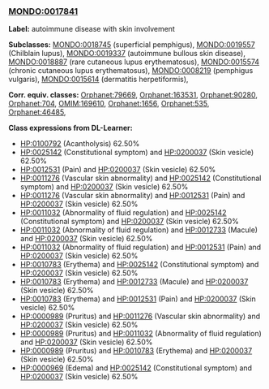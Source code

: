 
### [MONDO:0017841](http://purl.obolibrary.org/obo/MONDO_0017841)
**Label:** autoimmune disease with skin involvement

**Subclasses:** [MONDO:0018745](http://purl.obolibrary.org/obo/MONDO_0018745) (superficial pemphigus), [MONDO:0019557](http://purl.obolibrary.org/obo/MONDO_0019557) (Chilblain lupus), [MONDO:0019337](http://purl.obolibrary.org/obo/MONDO_0019337) (autoimmune bullous skin disease), [MONDO:0018887](http://purl.obolibrary.org/obo/MONDO_0018887) (rare cutaneous lupus erythematosus), [MONDO:0015574](http://purl.obolibrary.org/obo/MONDO_0015574) (chronic cutaneous lupus erythematosus), [MONDO:0008219](http://purl.obolibrary.org/obo/MONDO_0008219) (pemphigus vulgaris), [MONDO:0015614](http://purl.obolibrary.org/obo/MONDO_0015614) (dermatitis herpetiformis), 

**Corr. equiv. classes:** [Orphanet:79669](http://www.orpha.net/ORDO/Orphanet_79669), [Orphanet:163531](http://www.orpha.net/ORDO/Orphanet_163531), [Orphanet:90280](http://www.orpha.net/ORDO/Orphanet_90280), [Orphanet:704](http://www.orpha.net/ORDO/Orphanet_704), [OMIM:169610](http://purl.obolibrary.org/obo/OMIM_169610), [Orphanet:1656](http://www.orpha.net/ORDO/Orphanet_1656), [Orphanet:535](http://www.orpha.net/ORDO/Orphanet_535), [Orphanet:46485](http://www.orpha.net/ORDO/Orphanet_46485), 

**Class expressions from DL-Learner:**

- [HP:0100792](http://purl.obolibrary.org/obo/HP_0100792) (Acantholysis) 62.50%
- [HP:0025142](http://purl.obolibrary.org/obo/HP_0025142) (Constitutional symptom) and [HP:0200037](http://purl.obolibrary.org/obo/HP_0200037) (Skin vesicle) 62.50%
- [HP:0012531](http://purl.obolibrary.org/obo/HP_0012531) (Pain) and [HP:0200037](http://purl.obolibrary.org/obo/HP_0200037) (Skin vesicle) 62.50%
- [HP:0011276](http://purl.obolibrary.org/obo/HP_0011276) (Vascular skin abnormality) and [HP:0025142](http://purl.obolibrary.org/obo/HP_0025142) (Constitutional symptom) and [HP:0200037](http://purl.obolibrary.org/obo/HP_0200037) (Skin vesicle) 62.50%
- [HP:0011276](http://purl.obolibrary.org/obo/HP_0011276) (Vascular skin abnormality) and [HP:0012531](http://purl.obolibrary.org/obo/HP_0012531) (Pain) and [HP:0200037](http://purl.obolibrary.org/obo/HP_0200037) (Skin vesicle) 62.50%
- [HP:0011032](http://purl.obolibrary.org/obo/HP_0011032) (Abnormality of fluid regulation) and [HP:0025142](http://purl.obolibrary.org/obo/HP_0025142) (Constitutional symptom) and [HP:0200037](http://purl.obolibrary.org/obo/HP_0200037) (Skin vesicle) 62.50%
- [HP:0011032](http://purl.obolibrary.org/obo/HP_0011032) (Abnormality of fluid regulation) and [HP:0012733](http://purl.obolibrary.org/obo/HP_0012733) (Macule) and [HP:0200037](http://purl.obolibrary.org/obo/HP_0200037) (Skin vesicle) 62.50%
- [HP:0011032](http://purl.obolibrary.org/obo/HP_0011032) (Abnormality of fluid regulation) and [HP:0012531](http://purl.obolibrary.org/obo/HP_0012531) (Pain) and [HP:0200037](http://purl.obolibrary.org/obo/HP_0200037) (Skin vesicle) 62.50%
- [HP:0010783](http://purl.obolibrary.org/obo/HP_0010783) (Erythema) and [HP:0025142](http://purl.obolibrary.org/obo/HP_0025142) (Constitutional symptom) and [HP:0200037](http://purl.obolibrary.org/obo/HP_0200037) (Skin vesicle) 62.50%
- [HP:0010783](http://purl.obolibrary.org/obo/HP_0010783) (Erythema) and [HP:0012733](http://purl.obolibrary.org/obo/HP_0012733) (Macule) and [HP:0200037](http://purl.obolibrary.org/obo/HP_0200037) (Skin vesicle) 62.50%
- [HP:0010783](http://purl.obolibrary.org/obo/HP_0010783) (Erythema) and [HP:0012531](http://purl.obolibrary.org/obo/HP_0012531) (Pain) and [HP:0200037](http://purl.obolibrary.org/obo/HP_0200037) (Skin vesicle) 62.50%
- [HP:0000989](http://purl.obolibrary.org/obo/HP_0000989) (Pruritus) and [HP:0011276](http://purl.obolibrary.org/obo/HP_0011276) (Vascular skin abnormality) and [HP:0200037](http://purl.obolibrary.org/obo/HP_0200037) (Skin vesicle) 62.50%
- [HP:0000989](http://purl.obolibrary.org/obo/HP_0000989) (Pruritus) and [HP:0011032](http://purl.obolibrary.org/obo/HP_0011032) (Abnormality of fluid regulation) and [HP:0200037](http://purl.obolibrary.org/obo/HP_0200037) (Skin vesicle) 62.50%
- [HP:0000989](http://purl.obolibrary.org/obo/HP_0000989) (Pruritus) and [HP:0010783](http://purl.obolibrary.org/obo/HP_0010783) (Erythema) and [HP:0200037](http://purl.obolibrary.org/obo/HP_0200037) (Skin vesicle) 62.50%
- [HP:0000969](http://purl.obolibrary.org/obo/HP_0000969) (Edema) and [HP:0025142](http://purl.obolibrary.org/obo/HP_0025142) (Constitutional symptom) and [HP:0200037](http://purl.obolibrary.org/obo/HP_0200037) (Skin vesicle) 62.50%


